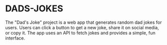 # DADS-JOKES
The "Dad's Joke" project is a web app that generates random dad jokes for users. Users can click a button to get a new joke, share it on social media, or copy it. The app uses an API to fetch jokes and provides a simple, fun interface.
